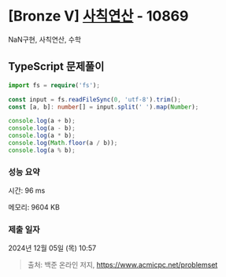 # [Bronze V] [사칙연산](https://www.acmicpc.net/problem/10869) - 10869 

NaN구현, 사칙연산, 수학

## TypeScript 문제풀이

```TypeScript
import fs = require('fs');

const input = fs.readFileSync(0, 'utf-8').trim();
const [a, b]: number[] = input.split(' ').map(Number);

console.log(a + b);
console.log(a - b);
console.log(a * b);
console.log(Math.floor(a / b));
console.log(a % b);
```

### 성능 요약

시간: 96 ms

메모리: 9604 KB

### 제출 일자

2024년 12월 05일 (목) 10:57

> 출처: 백준 온라인 저지, https://www.acmicpc.net/problemset 

